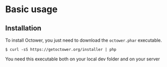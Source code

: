 # Basic usage

## Installation

To install Octower, you just need to download the `octower.phar` executable.

    $ curl -sS https://getoctower.org/installer | php
    
You need this executable both on your local dev folder and on your server
